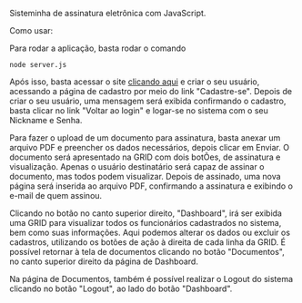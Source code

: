 Sisteminha de assinatura eletrônica com JavaScript.

Como usar:

Para rodar a aplicação, basta rodar o comando

    node server.js

Após isso, basta acessar o site [clicando aqui](http://localhost:3000/) e criar o seu usuário, acessando a página de cadastro por meio do link "Cadastre-se". Depois de criar o seu usuário, uma mensagem será exibida confirmando o cadastro, basta clicar no link "Voltar ao login" e logar-se no sistema com o seu Nickname e Senha.

Para fazer o upload de um documento para assinatura, basta anexar um arquivo PDF e preencher os dados necessários, depois clicar em Enviar. O documento será apresentado na GRID com dois botÕes, de assinatura e visualização. Apenas o usuário destinatário será capaz de assinar o documento, mas todos podem visualizar. Depois de assinado, uma nova página será inserida ao arquivo PDF, confirmando a assinatura e exibindo o e-mail de quem assinou.

Clicando no botão no canto superior direito, "Dashboard", irá ser exibida uma GRID para visualizar todos os funcionários cadastrados no sistema, bem como suas informações. Aqui podemos alterar os dados ou excluir os cadastros, utilizando os botões de ação à direita de cada linha da GRID. É possível retornar à tela de documentos clicando no botão "Documentos", no canto superior direito da página de Dashboard.

Na página de Documentos, também é possível realizar o Logout do sistema clicando no botão "Logout", ao lado do botão "Dashboard".
